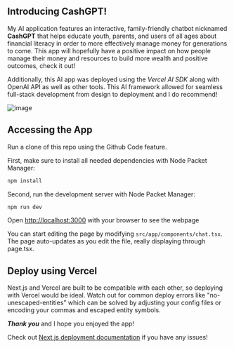 ## Introducing CashGPT!

My AI application features an interactive, family-friendly chatbot nicknamed **CashGPT** that helps educate youth, parents, and users of all ages about financial literacy in order to more effectively manage money for generations to come. This app will hopefully have a positive impact on how people manage their money and resources to build more wealth and positive outcomes, check it out!

Additionally, this AI app was deployed using the *Vercel AI SDK* along with OpenAI API as well as other tools. This AI framework allowed for seamless full-stack development from design to deployment and I do recommend!

![image](https://github.com/user-attachments/assets/aa99c144-33c1-4d60-bc10-957c7211e0de)


## Accessing the App

Run a clone of this repo using the Github Code feature.

First, make sure to install all needed dependencies with Node Packet Manager:

```bash
npm install
```

Second, run the development server with Node Packet Manager:

```bash
npm run dev
```

Open [http://localhost:3000](http://localhost:3000) with your browser to see the webpage

You can start editing the page by modifying `src/app/components/chat.tsx`. The page auto-updates as you edit the file, really displaying through page.tsx.

## Deploy using Vercel

Next.js and Vercel are built to be compatible with each other, so deploying with Vercel would be ideal. Watch out for common deploy errors like "no-unescaped-entities" which can be solved by adjusting your config files or encoding your commas and escaped entity symbols.

***Thank you*** and I hope you enjoyed the app!

Check out [Next.js deployment documentation](https://nextjs.org/docs/deployment) if you have any issues!
